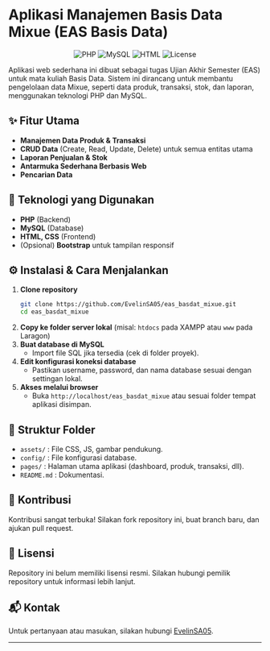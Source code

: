 # Aplikasi Manajemen Basis Data Mixue (EAS Basis Data)

<p align="center">
  <img src="https://img.shields.io/badge/PHP-777BB4?style=for-the-badge&logo=php&logoColor=white" alt="PHP">
  <img src="https://img.shields.io/badge/MySQL-4479A1?style=for-the-badge&logo=mysql&logoColor=white" alt="MySQL">
  <img src="https://img.shields.io/badge/HTML-E34F26?style=for-the-badge&logo=html5&logoColor=white" alt="HTML">
  <img src="https://img.shields.io/github/license/EvelinSA05/eas_basdat_mixue?style=for-the-badge" alt="License">
</p>

Aplikasi web sederhana ini dibuat sebagai tugas Ujian Akhir Semester (EAS) untuk mata kuliah Basis Data. Sistem ini dirancang untuk membantu pengelolaan data Mixue, seperti data produk, transaksi, stok, dan laporan, menggunakan teknologi PHP dan MySQL.

## ✨ Fitur Utama

- **Manajemen Data Produk & Transaksi**
- **CRUD Data** (Create, Read, Update, Delete) untuk semua entitas utama
- **Laporan Penjualan & Stok**
- **Antarmuka Sederhana Berbasis Web**
- **Pencarian Data**

## 🚀 Teknologi yang Digunakan

- **PHP** (Backend)
- **MySQL** (Database)
- **HTML, CSS** (Frontend)
- (Opsional) **Bootstrap** untuk tampilan responsif

## ⚙️ Instalasi & Cara Menjalankan

1. **Clone repository**
   ```bash
   git clone https://github.com/EvelinSA05/eas_basdat_mixue.git
   cd eas_basdat_mixue
   ```
2. **Copy ke folder server lokal** (misal: `htdocs` pada XAMPP atau `www` pada Laragon)
3. **Buat database di MySQL**
   - Import file SQL jika tersedia (cek di folder proyek).
4. **Edit konfigurasi koneksi database**
   - Pastikan username, password, dan nama database sesuai dengan settingan lokal.
5. **Akses melalui browser**
   - Buka `http://localhost/eas_basdat_mixue` atau sesuai folder tempat aplikasi disimpan.

## 📂 Struktur Folder

- `assets/` : File CSS, JS, gambar pendukung.
- `config/` : File konfigurasi database.
- `pages/` : Halaman utama aplikasi (dashboard, produk, transaksi, dll).
- `README.md` : Dokumentasi.

## 🤝 Kontribusi

Kontribusi sangat terbuka! Silakan fork repository ini, buat branch baru, dan ajukan pull request.

## 📝 Lisensi

Repository ini belum memiliki lisensi resmi. Silakan hubungi pemilik repository untuk informasi lebih lanjut.

## 📬 Kontak

Untuk pertanyaan atau masukan, silakan hubungi [EvelinSA05](https://github.com/EvelinSA05).

---
